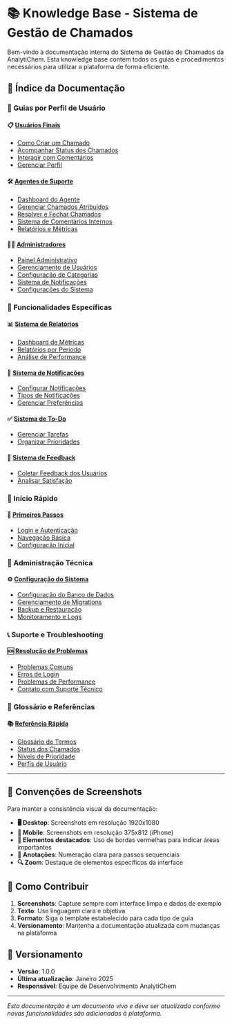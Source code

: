 # 📚 Knowledge Base - Sistema de Gestão de Chamados

Bem-vindo à documentação interna do Sistema de Gestão de Chamados da AnalytiChem. Esta knowledge base contém todos os guias e procedimentos necessários para utilizar a plataforma de forma eficiente.

## 🎯 Índice da Documentação

### 👤 Guias por Perfil de Usuário

#### 📋 [Usuários Finais](./user-guide/)
- [Como Criar um Chamado](./user-guide/01-creating-tickets.md)
- [Acompanhar Status dos Chamados](./user-guide/02-tracking-tickets.md)
- [Interagir com Comentários](./user-guide/03-comments-and-feedback.md)
- [Gerenciar Perfil](./user-guide/04-profile-management.md)

#### 🛠️ [Agentes de Suporte](./agent-guide/)
- [Dashboard do Agente](./agent-guide/01-agent-dashboard.md)
- [Gerenciar Chamados Atribuídos](./agent-guide/02-managing-assigned-tickets.md)
- [Resolver e Fechar Chamados](./agent-guide/03-resolving-tickets.md)
- [Sistema de Comentários Internos](./agent-guide/04-internal-comments.md)
- [Relatórios e Métricas](./agent-guide/05-reports-and-metrics.md)

#### 👨‍💼 [Administradores](./admin-guide/)
- [Painel Administrativo](./admin-guide/01-admin-panel.md)
- [Gerenciamento de Usuários](./admin-guide/02-user-management.md)
- [Configuração de Categorias](./admin-guide/03-category-management.md)
- [Sistema de Notificações](./admin-guide/04-notification-system.md)
- [Configurações do Sistema](./admin-guide/05-system-settings.md)

### 🔧 Funcionalidades Específicas

#### 📊 [Sistema de Relatórios](./features/reporting/)
- [Dashboard de Métricas](./features/reporting/01-metrics-dashboard.md)
- [Relatórios por Período](./features/reporting/02-period-reports.md)
- [Análise de Performance](./features/reporting/03-performance-analysis.md)

#### 🔔 [Sistema de Notificações](./features/notifications/)
- [Configurar Notificações](./features/notifications/01-notification-setup.md)
- [Tipos de Notificações](./features/notifications/02-notification-types.md)
- [Gerenciar Preferências](./features/notifications/03-preferences.md)

#### ✅ [Sistema de To-Do](./features/todo/)
- [Gerenciar Tarefas](./features/todo/01-task-management.md)
- [Organizar Prioridades](./features/todo/02-priority-organization.md)

#### 💬 [Sistema de Feedback](./features/feedback/)
- [Coletar Feedback dos Usuários](./features/feedback/01-collecting-feedback.md)
- [Analisar Satisfação](./features/feedback/02-satisfaction-analysis.md)

### 🚀 Início Rápido

#### 📝 [Primeiros Passos](./quick-start/)
- [Login e Autenticação](./quick-start/01-login-authentication.md)
- [Navegação Básica](./quick-start/02-basic-navigation.md)
- [Configuração Inicial](./quick-start/03-initial-setup.md)

### 🔧 Administração Técnica

#### ⚙️ [Configuração do Sistema](./technical/)
- [Configuração do Banco de Dados](./technical/01-database-setup.md)
- [Gerenciamento de Migrations](./technical/02-migration-management.md)
- [Backup e Restauração](./technical/03-backup-restore.md)
- [Monitoramento e Logs](./technical/04-monitoring-logs.md)

### 📞 Suporte e Troubleshooting

#### 🆘 [Resolução de Problemas](./troubleshooting/)
- [Problemas Comuns](./troubleshooting/01-common-issues.md)
- [Erros de Login](./troubleshooting/02-login-errors.md)
- [Problemas de Performance](./troubleshooting/03-performance-issues.md)
- [Contato com Suporte Técnico](./troubleshooting/04-technical-support.md)

### 📖 Glossário e Referências

#### 📚 [Referência Rápida](./reference/)
- [Glossário de Termos](./reference/01-glossary.md)
- [Status dos Chamados](./reference/02-ticket-statuses.md)
- [Níveis de Prioridade](./reference/03-priority-levels.md)
- [Perfis de Usuário](./reference/04-user-roles.md)

---

## 🎨 Convenções de Screenshots

Para manter a consistência visual da documentação:

- **🖥️ Desktop**: Screenshots em resolução 1920x1080
- **📱 Mobile**: Screenshots em resolução 375x812 (iPhone)
- **🎯 Elementos destacados**: Uso de bordas vermelhas para indicar áreas importantes
- **📝 Anotações**: Numeração clara para passos sequenciais
- **🔍 Zoom**: Destaque de elementos específicos da interface

## 📝 Como Contribuir

1. **Screenshots**: Capture sempre com interface limpa e dados de exemplo
2. **Texto**: Use linguagem clara e objetiva
3. **Formato**: Siga o template estabelecido para cada tipo de guia
4. **Versionamento**: Mantenha a documentação atualizada com mudanças na plataforma

## 🔄 Versionamento

- **Versão**: 1.0.0
- **Última atualização**: Janeiro 2025
- **Responsável**: Equipe de Desenvolvimento AnalytiChem

---

*Esta documentação é um documento vivo e deve ser atualizada conforme novas funcionalidades são adicionadas à plataforma.* 
